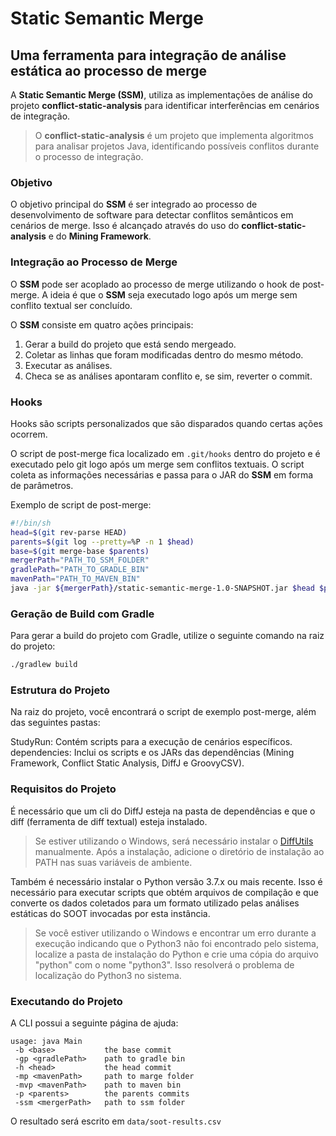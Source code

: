 # Static Semantic Merge

## Uma ferramenta para integração de análise estática ao processo de merge

A **Static Semantic Merge (SSM)**, utiliza as implementações de análise do projeto **conflict-static-analysis** para identificar interferências em cenários de integração.
> O **conflict-static-analysis** é um projeto que implementa algoritmos para analisar projetos Java, identificando possíveis conflitos durante o processo de integração.

### Objetivo

O objetivo principal do **SSM** é ser integrado ao processo de desenvolvimento de software para detectar conflitos semânticos em cenários de merge. Isso é alcançado através do uso do **conflict-static-analysis** e do **Mining Framework**.

### Integração ao Processo de Merge

O **SSM** pode ser acoplado ao processo de merge utilizando o hook de post-merge. A ideia é que o **SSM** seja executado logo após um merge sem conflito textual ser concluído.

O **SSM** consiste em quatro ações principais:

1. Gerar a build do projeto que está sendo mergeado.
2. Coletar as linhas que foram modificadas dentro do mesmo método.
3. Executar as análises.
4. Checa se as análises apontaram conflito e, se sim, reverter o commit.

### Hooks

Hooks são scripts personalizados que são disparados quando certas ações ocorrem.

O script de post-merge fica localizado em `.git/hooks` dentro do projeto e é executado pelo git logo após um merge sem conflitos textuais. O script coleta as informações necessárias e passa para o JAR do **SSM** em forma de parâmetros.

Exemplo de script de post-merge:

```bash
#!/bin/sh
head=$(git rev-parse HEAD)
parents=$(git log --pretty=%P -n 1 $head)
base=$(git merge-base $parents)
mergerPath="PATH_TO_SSM_FOLDER"
gradlePath="PATH_TO_GRADLE_BIN"
mavenPath="PATH_TO_MAVEN_BIN"
java -jar ${mergerPath}/static-semantic-merge-1.0-SNAPSHOT.jar $head $parents $base $mergerPath $gradlePath $mavenPath
```
### Geração de Build com Gradle

Para gerar a build do projeto com Gradle, utilize o seguinte comando na raiz do projeto:

```bash
./gradlew build
```
### Estrutura do Projeto

Na raiz do projeto, você encontrará o script de exemplo post-merge, além das seguintes pastas:

StudyRun: Contém scripts para a execução de cenários específicos.
dependencies: Inclui os scripts e os JARs das dependências (Mining Framework, Conflict Static Analysis, DiffJ e GroovyCSV).

### Requisitos do Projeto
É necessário que um cli do DiffJ esteja na pasta de dependências e que o diff (ferramenta de diff textual) esteja instalado.

> Se estiver utilizando o Windows, será necessário instalar o [DiffUtils](http://gnuwin32.sourceforge.net/packages/diffutils.htm) manualmente. Após a instalação, adicione o diretório de instalação ao PATH nas suas variáveis de ambiente.

Também é necessário instalar o Python versão 3.7.x ou mais recente. Isso é necessário para executar scripts que obtém arquivos de compilação e que converte os dados coletados para um formato utilizado pelas análises estáticas do SOOT invocadas por esta instância.

> Se você estiver utilizando o Windows e encontrar um erro durante a execução indicando que o Python3 não foi encontrado pelo sistema, localize a pasta de instalação do Python e crie uma cópia do arquivo "python" com o nome "python3". Isso resolverá o problema de localização do Python3 no sistema.

### Executando do Projeto

A CLI possui a seguinte página de ajuda:
```
usage: java Main
 -b <base>           the base commit
 -gp <gradlePath>    path to gradle bin
 -h <head>           the head commit
 -mp <mavenPath>     path to marge folder
 -mvp <mavenPath>    path to maven bin
 -p <parents>        the parents commits
 -ssm <mergerPath>   path to ssm folder
```

O resultado será escrito em `data/soot-results.csv`
